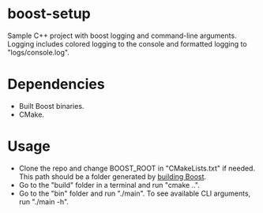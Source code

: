 # boost-setup

Sample C++ project with boost logging and command-line arguments.
Logging includes colored logging to the console and formatted logging to
"logs/console.log".
 
# Dependencies

- Built Boost binaries.
- CMake.

# Usage

- Clone the repo and change BOOST_ROOT in "CMakeLists.txt" if needed. This path
  should be a folder generated by [building Boost](https://www.boost.org/doc/libs/1_72_0/more/getting_started/unix-variants.html).
- Go to the "build" folder in a terminal and run "cmake ..".
- Go to the "bin" folder and run "./main". To see available CLI arguments, run
  "./main -h".

